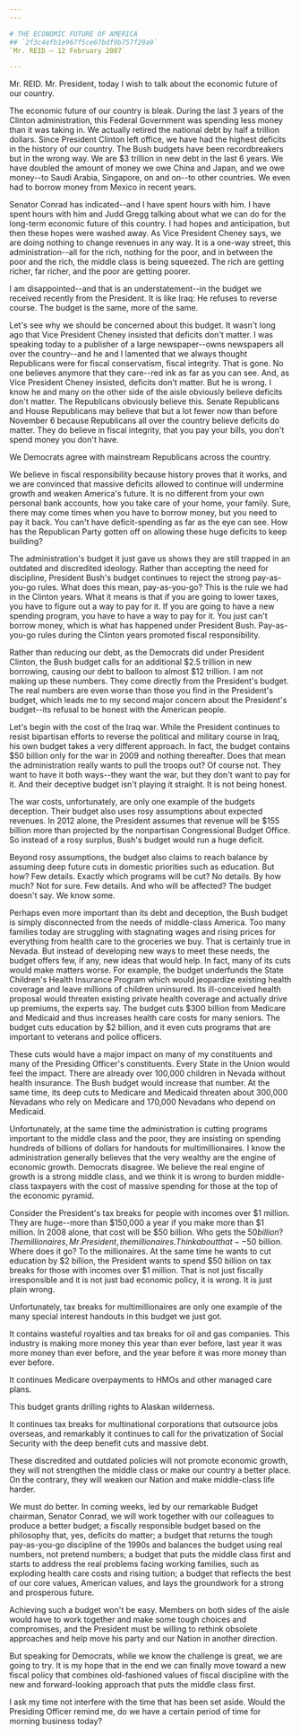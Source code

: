```yaml
---
---

# THE ECONOMIC FUTURE OF AMERICA
## `2f3c4efb1e967f5ce67bdf9b757f29a9`
`Mr. REID — 12 February 2007`

---
```



Mr. REID. Mr. President, today I wish to talk about the economic 
future of our country.

The economic future of our country is bleak. During the last 3 years 
of the Clinton administration, this Federal Government was spending 
less money than it was taking in. We actually retired the national debt 
by half a trillion dollars. Since President Clinton left office, we 
have had the highest deficits in the history of our country. The Bush 
budgets have been recordbreakers but in the wrong way. We are $3 
trillion in new debt in the last 6 years. We have doubled the amount of 
money we owe China and Japan, and we owe money--to Saudi Arabia, 
Singapore, on and on--to other countries. We even had to borrow money 
from Mexico in recent years.

Senator Conrad has indicated--and I have spent hours with him. I have 
spent hours with him and Judd Gregg talking about what we can do for 
the long-term economic future of this country. I had hopes and 
anticipation, but then these hopes were washed away. As Vice President 
Cheney says, we are doing nothing to change revenues in any way. It is 
a one-way street, this administration--all for the rich, nothing for 
the poor, and in between the poor and the rich, the middle class is 
being squeezed. The rich are getting richer, far richer, and the poor 
are getting poorer.

I am disappointed--and that is an understatement--in the budget we 
received recently from the President. It is like Iraq: He refuses to 
reverse course. The budget is the same, more of the same.

Let's see why we should be concerned about this budget. It wasn't 
long ago that Vice President Cheney insisted that deficits don't 
matter. I was speaking today to a publisher of a large newspaper--owns 
newspapers all over the country--and he and I lamented that we always 
thought Republicans were for fiscal conservatism, fiscal integrity. 
That is gone. No one believes anymore that they care--red ink as far as 
you can see. And, as Vice President Cheney insisted, deficits don't 
matter. But he is wrong. I know he and many on the other side of the 
aisle obviously believe deficits don't matter. The Republicans 
obviously believe this. Senate Republicans and House Republicans may 
believe that but a lot fewer now than before November 6 because 
Republicans all over the country believe deficits do matter. They do 
believe in fiscal integrity, that you pay your bills, you don't spend 
money you don't have.

We Democrats agree with mainstream Republicans across the country.


We believe in fiscal responsibility because history proves that it 
works, and we are convinced that massive deficits allowed to continue 
will undermine growth and weaken America's future. It is no different 
from your own personal bank accounts, how you take care of your home, 
your family. Sure, there may come times when you have to borrow money, 
but you need to pay it back. You can't have deficit-spending as far as 
the eye can see. How has the Republican Party gotten off on allowing 
these huge deficits to keep building?

The administration's budget it just gave us shows they are still 
trapped in an outdated and discredited ideology. Rather than accepting 
the need for discipline, President Bush's budget continues to reject 
the strong pay-as-you-go rules. What does this mean, pay-as-you-go? 
This is the rule we had in the Clinton years. What it means is that if 
you are going to lower taxes, you have to figure out a way to pay for 
it. If you are going to have a new spending program, you have to have a 
way to pay for it. You just can't borrow money, which is what has 
happened under President Bush. Pay-as-you-go rules during the Clinton 
years promoted fiscal responsibility.


Rather than reducing our debt, as the Democrats did under President 
Clinton, the Bush budget calls for an additional $2.5 trillion in new 
borrowing, causing our debt to balloon to almost $12 trillion. I am not 
making up these numbers. They come directly from the President's 
budget. The real numbers are even worse than those you find in the 
President's budget, which leads me to my second major concern about the 
President's budget--its refusal to be honest with the American people.

Let's begin with the cost of the Iraq war. While the President 
continues to resist bipartisan efforts to reverse the political and 
military course in Iraq, his own budget takes a very different 
approach. In fact, the budget contains $50 billion only for the war in 
2009 and nothing thereafter. Does that mean the administration really 
wants to pull the troops out? Of course not. They want to have it both 
ways--they want the war, but they don't want to pay for it. And their 
deceptive budget isn't playing it straight. It is not being honest.

The war costs, unfortunately, are only one example of the budgets 
deception. Their budget also uses rosy assumptions about expected 
revenues. In 2012 alone, the President assumes that revenue will be 
$155 billion more than projected by the nonpartisan Congressional 
Budget Office. So instead of a rosy surplus, Bush's budget would run a 
huge deficit.

Beyond rosy assumptions, the budget also claims to reach balance by 
assuming deep future cuts in domestic priorities such as education. But 
how? Few details. Exactly which programs will be cut? No details. By 
how much? Not for sure. Few details. And who will be affected? The 
budget doesn't say. We know some.

Perhaps even more important than its debt and deception, the Bush 
budget is simply disconnected from the needs of middle-class America. 
Too many families today are struggling with stagnating wages and rising 
prices for everything from health care to the groceries we buy. That is 
certainly true in Nevada. But instead of developing new ways to meet 
these needs, the budget offers few, if any, new ideas that would help. 
In fact, many of its cuts would make matters worse. For example, the 
budget underfunds the State Children's Health Insurance Program which 
would jeopardize existing health coverage and leave millions of 
children uninsured. Its ill-conceived health proposal would threaten 
existing private health coverage and actually drive up premiums, the 
experts say. The budget cuts $300 billion from Medicare and Medicaid 
and thus increases health care costs for many seniors. The budget cuts 
education by $2 billion, and it even cuts programs that are important 
to veterans and police officers.

These cuts would have a major impact on many of my constituents and 
many of the Presiding Officer's constituents. Every State in the Union 
would feel the impact. There are already over 100,000 children in 
Nevada without health insurance. The Bush budget would increase that 
number. At the same time, its deep cuts to Medicare and Medicaid 
threaten about 300,000 Nevadans who rely on Medicare and 170,000 
Nevadans who depend on Medicaid.

Unfortunately, at the same time the administration is cutting 
programs important to the middle class and the poor, they are insisting 
on spending hundreds of billions of dollars for handouts for 
multimillionaires. I know the administration generally believes that 
the very wealthy are the engine of economic growth. Democrats disagree. 
We believe the real engine of growth is a strong middle class, and we 
think it is wrong to burden middle-class taxpayers with the cost of 
massive spending for those at the top of the economic pyramid.

Consider the President's tax breaks for people with incomes over $1 
million. They are huge--more than $150,000 a year if you make more than 
$1 million. In 2008 alone, that cost will be $50 billion. Who gets the 
$50 billion? The millionaires, Mr. President, the millionaires. Think 
about that--$50 billion. Where does it go? To the millionaires. At the 
same time he wants to cut education by $2 billion, the President wants 
to spend $50 billion on tax breaks for those with incomes over $1 
million. That is not just fiscally irresponsible and it is not just bad 
economic policy, it is wrong. It is just plain wrong.

Unfortunately, tax breaks for multimillionaires are only one example 
of the many special interest handouts in this budget we just got.

It contains wasteful royalties and tax breaks for oil and gas 
companies. This industry is making more money this year than ever 
before, last year it was more money than ever before, and the year 
before it was more money than ever before.

It continues Medicare overpayments to HMOs and other managed care 
plans.

This budget grants drilling rights to Alaskan wilderness.

It continues tax breaks for multinational corporations that outsource 
jobs overseas, and remarkably it continues to call for the 
privatization of Social Security with the deep benefit cuts and massive 
debt.

These discredited and outdated policies will not promote economic 
growth, they will not strengthen the middle class or make our country a 
better place. On the contrary, they will weaken our Nation and make 
middle-class life harder.

We must do better. In coming weeks, led by our remarkable Budget 
chairman, Senator Conrad, we will work together with our colleagues to 
produce a better budget; a fiscally responsible budget based on the 
philosophy that, yes, deficits do matter; a budget that returns the 
tough pay-as-you-go discipline of the 1990s and balances the budget 
using real numbers, not pretend numbers; a budget that puts the middle 
class first and starts to address the real problems facing working 
families, such as exploding health care costs and rising tuition; a 
budget that reflects the best of our core values, American values, and 
lays the groundwork for a strong and prosperous future.

Achieving such a budget won't be easy. Members on both sides of the 
aisle would have to work together and make some tough choices and 
compromises, and the President must be willing to rethink obsolete 
approaches and help move his party and our Nation in another direction.

But speaking for Democrats, while we know the challenge is great, we 
are going to try. It is my hope that in the end we can finally move 
toward a new fiscal policy that combines old-fashioned values of fiscal 
discipline with the new and forward-looking approach that puts the 
middle class first.

I ask my time not interfere with the time that has been set aside. 
Would the Presiding Officer remind me, do we have a certain period of 
time for morning business today?